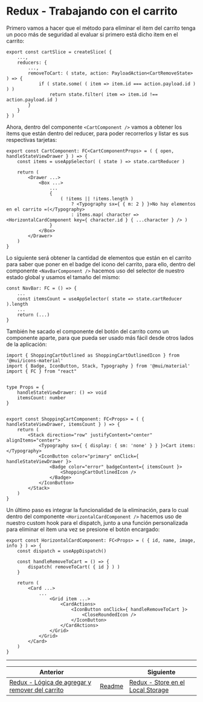 # Redux - Trabajando con el carrito

Primero vamos a hacer que el método para eliminar el item del carrito tenga un poco más de seguridad al evaluar si primero está dicho item en el carrito:

```tsx
export const cartSlice = createSlice( {
    ...,
    reducers: {
        ...,
        removeToCart: ( state, action: PayloadAction<CartRemoveState> ) => {
            if ( state.some( ( item => item.id === action.payload.id ) ) )
                return state.filter( item => item.id !== action.payload.id )
        }
    }
} )
```

Ahora, dentro del componente `<CartComponent />` vamos a obtener los items que están dentro del reducer, para poder recorrerlos y listar es sus respectivas tarjetas:

```tsx
export const CartComponent: FC<CartComponentProps> = ( { open, handleStateViewDrawer } ) => {
    const items = useAppSelector( ( state ) => state.cartReducer )

    return (
        <Drawer ...>
            <Box ...>
                ...
                {
                    ( !items || !items.length )
                        ? <Typography sx={ { m: 2 } }>No hay elementos en el carrito =(</Typography>
                        : items.map( character => <HorizontalCardComponent key={ character.id } { ...character } /> )
                }
            </Box>
        </Drawer>
    )
}
```

Lo siguiente será obtener la cantidad de elementos que están en el carrito para saber que poner en el badge del icono del carrito, para ello, dentro del componente `<NavBarComponent />` hacemos uso del selector de nuestro estado global y usamos el tamaño del mismo:

```tsx
const NavBar: FC = () => {
    ...
    const itemsCount = useAppSelector( state => state.cartReducer ).length
    ...
    return (...)
}
```

También he sacado el componente del botón del carrito como un componente aparte, para que pueda ser usado más fácil desde otros lados de la aplicación:

```tsx
import { ShoppingCartOutlined as ShoppingCartOutlinedIcon } from '@mui/icons-material'
import { Badge, IconButton, Stack, Typography } from '@mui/material'
import { FC } from "react"


type Props = {
    handleStateViewDrawer: () => void
    itemsCount: number
}


export const ShoppingCartComponent: FC<Props> = ( { handleStateViewDrawer, itemsCount } ) => {
    return (
        <Stack direction="row" justifyContent="center" alignItems="center">
            <Typography sx={ { display: { sm: 'none' } } }>Cart items:</Typography>
            <IconButton color="primary" onClick={ handleStateViewDrawer }>
                <Badge color="error" badgeContent={ itemsCount }>
                    <ShoppingCartOutlinedIcon />
                </Badge>
            </IconButton>
        </Stack>
    )
}
```

Un último paso es integrar la funcionalidad de la eliminación, para lo cual dentro del componente `<HorizontalCardComponent />` hacemos uso de nuestro custom hook para el dispatch, junto a una función personalizada para eliminar el item una vez se presione el botón encargado:

```tsx
export const HorizontalCardComponent: FC<Props> = ( { id, name, image, info } ) => {
    const dispatch = useAppDispatch()

    const handleRemoveToCart = () => {
        dispatch( removeToCart( { id } ) )
    }

    return (
        <Card ...>
            ...
                <Grid item ...>
                    <CardActions>
                        <IconButton onClick={ handleRemoveToCart }>
                            <CloseRoundedIcon />
                        </IconButton>
                    </CardActions>
                </Grid>
            </Grid>
        </Card>
    )
}
```

___

| Anterior                                                                                               |                        | Siguiente                                                                 |
| ------------------------------------------------------------------------------------------------------ | ---------------------- | ------------------------------------------------------------------------- |
| [Redux - Lógica de agregar y remover del carrito](./P13T1_Redux_Logica_agregar_remover_del_carrito.md) | [Readme](../README.md) | [Redux - Store en el Local Storage](./P15T1_Redux_Store_Local_Storage.md) |
